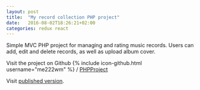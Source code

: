 ```yaml
---
layout: post
title:  "My record collection PHP project"
date:   2016-08-02T18:26:21+02:00
categories: redux react
---
```

Simple MVC PHP project for managing and rating music records. Users can add, edit and delete records, as well as upload album cover.

Visit the project on Github
{% include icon-github.html username="me222wm" %} /
[PHPProject](https://github.com/me222wm/PHPProject)

Visit [published version](http://me222wm.se/myrecordcollection/).